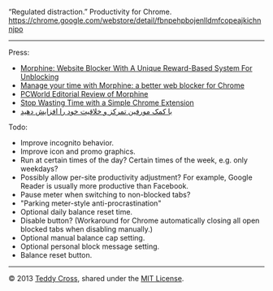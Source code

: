 “Regulated distraction.” Productivity for Chrome. https://chrome.google.com/webstore/detail/fbnpehpbojenlldmfcopeajkichnnjpo

---

Press:

* [Morphine: Website Blocker With A Unique Reward-Based System For Unblocking](http://www.addictivetips.com/web/morphine-chrome-website-blocker-with-unique-reward-based-unblocking/)
* [Manage your time with Morphine: a better web blocker for Chrome](http://www.freewaregenius.com/2012/06/20/manage-your-time-with-morphine-a-better-web-blocker-for-chrome/)
* [PCWorld Editorial Review of Morphine](http://www.pcworld.com/downloads/file/fid,232036-order,4/description.html)
* [Stop Wasting Time with a Simple Chrome Extension](http://revision3.com/tzdaily/morphine-productivity)
* [با کمک مورفین تمرکز و خلاقیت خود را افزایش دهید](http://www.tabnak.ir/fa/news/366398)

Todo:

* Improve incognito behavior.
* Improve icon and promo graphics.
* Run at certain times of the day? Certain times of the week, e.g. only weekdays?
* Possibly allow per-site productivity adjustment? For example, Google Reader is usually more productive than Facebook.
* Pause meter when switching to non-blocked tabs?
* "Parking meter-style anti-procrastination"
* Optional daily balance reset time.
* Disable button? (Workaround for Chrome automatically closing all open blocked tabs when disabling manually.)
* Optional manual balance cap setting.
* Optional personal block message setting.
* Balance reset button.

---

© 2013 [Teddy Cross](http://tkaz.ec), shared under the [MIT License](http://www.opensource.org/licenses/MIT).